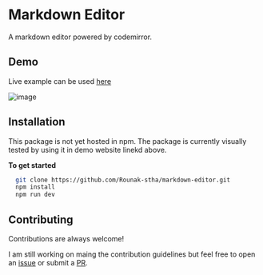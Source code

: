 # Markdown Editor

A markdown editor powered by codemirror.

## Demo

Live example can be used [here](https://markdown-editor-web.vercel.app/)

![image](https://user-images.githubusercontent.com/66557682/224623135-ad1895c1-e26f-4298-95d8-02271a6a0632.png)

## Installation

This package is not yet hosted in npm. The package is currently visually tested by using it in demo website linekd above.

**To get started**

```bash
  git clone https://github.com/Rounak-stha/markdown-editor.git
  npm install
  npm run dev
```

## Contributing

Contributions are always welcome!

I am still working on maing the contribution guidelines but feel free to open an [issue](https://github.com/Rounak-stha/markdown-editor/issues) or submit a [PR](https://github.com/Rounak-stha/markdown-editor/pulls).
